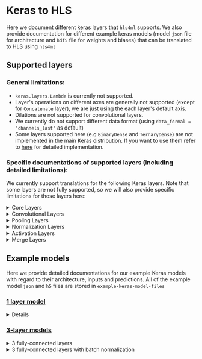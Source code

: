 # Keras to HLS

Here we document different keras layers that `hls4ml` supports. We also provide documentation for different example keras models (model `json` file for architecture and `hdf5` file for weights and biases) that can be translated to HLS using `hls4ml` 

## Supported layers

### General limitations:

- `keras.layers.Lambda` is currently not supported.
- Layer's operations on different axes are generally not supported (except for `Concatenate` layer), we are just using the each layer's default axis. 
- Dilations are not supported for convolutional layers.
- We currently do not support different data format (using `data_formal = "channels_last"` as default)
- Some layers supported here (e.g `BinaryDense` and `TernaryDense`) are not implemented in the main Keras distribution. If you want to use them refer to [here](https://github.com/hls-fpga-machine-learning/keras-training/tree/master/layers) for detailed implementation. 

### Specific documentations of supported layers (including detailed limitations):

We currently support translations for the following Keras layers. Note that some layers are not fully supported, so we will also provide specific limitations for those layers here:

<details>
<summary>Core Layers</summary>
<p>

- `InputLayer`
- `Dropout`
- `Flatten`
- `Dense`:

	- `use_bias = False` is not supported.
  
- `BinaryDense`:

	- not implemented in the main Keras distribution, refer to [here](https://github.com/hls-fpga-machine-learning/keras-training/tree/master/layers) for more details. 
	
- `TernaryDense`:

	- not implemented in the main Keras distribution, refer to [here](https://github.com/hls-fpga-machine-learning/keras-training/tree/master/layers) for more details. 
	
</p>
</details>

<details>
<summary>Convolutional Layers</summary>
<p>

- `Conv1D`:

  - `use_bias = False` is not supported.
  - Dilations are not supported for convolutional layers
  
- `Conv2D`:

  - `use_bias = False` is not supported.
  - Dilations are not supported for convolutional layers
  
</p>
</details>

<details>
<summary>Pooling Layers</summary>
<p>

- `MaxPooling1D`
- `MaxPooling2D`
- `AveragePooling1D`
- `AveragePooling2D`
</p>
</details>

<details>
<summary>Normalization Layers</summary>

- `BatchNormalization`:

  - `scale = False` is currently not supported
  - `center = True` (add offset to normalized tensor) is not supported
  - Operations on different axes is not supported (always use Keras's default `axis = -1`)

</p>
</details>

<details>
<summary>Activation Layers</summary>
</p>

- `Activation`
- `LeakyReLU`
- `ThresholdedReLU`
- `ELU`
- `PReLU`
</p>
</details>

<details>
<summary>Merge Layers</summary>
</p>

- `Add`
- `Subtract`
- `Multiply`
- `Average`
- `Maximum`
- `Minimum`
- `Concatenate`: 

  - Concatenation is supported up to 3D. 

</p>
</details>


## Example models

Here we provide detailed documentations for our example Keras models with regard to their architecture, inputs and predictions. All of the example model `json` and `h5` files are stored in `example-keras-model-files`

### [1 layer model](./example-keras-model-files/1-layer-model/)
	
<details>
  </p>
  
  #### Architecture (Total params = Trainable params = 385):
  ![alt text](./example-keras-model-files/1-layer-model/img-1layer.png)
	
  #### Example inputs and expected predictions:
  </p>
</details>
	
### [3-layer models](./example-keras-model-files/3-layer-models/)
	
<details>
  <summary>3 fully-connected layers</summary>
  </p>
  
  [Link to directory](./example-keras-model-files/3-layer-models/3-layer)
	
  #### Architecture (Total params = Trainable params = 4,389):
  ![alt text](./example-keras-model-files/3-layer-models/3-layer/img-3layer.png)
  
  #### Example inputs and expected predictions:
  </p>
</details>
	
<details>
  <summary>3 fully-connected layers with batch normalization</summary>
  </p>
  
  [Link to directory](./example-keras-model-files/3-layer-models/3-layer-batch-norm/)
  
  #### Architecture (Total params: 4,921; Trainable params: 4,655):
  
  ![alt text](./example-keras-model-files/3-layer-models/3-layer-batch-norm/img-3-layer-batch-norm.png)
  
  #### Example inputs and expected predictions:
  
  </p>
</details>
